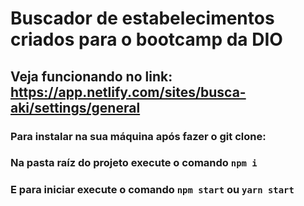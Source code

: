 # Buscador de estabelecimentos criados para o bootcamp da DIO

## Veja funcionando no link: https://app.netlify.com/sites/busca-aki/settings/general

### Para instalar na sua máquina após fazer o git clone:

### Na pasta raíz do projeto execute o comando `npm i`

### E para iniciar execute o comando `npm start` ou `yarn start`
